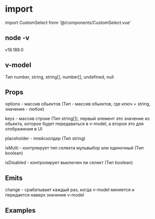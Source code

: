 # import 

import CustomSelect from '@/components/CustomSelect.vue'

## node -v 

v18.189.0


## v-model 

Тип number, string, string[], number[], undefined, null

## Props

options - массив обьектов (Тип - массив обьектов, где ключ = string, значение - любое)

keys - массив строке (Тип string[]), первый элемент это значение из обьекта, которое будет передаваться в v-model, а второе это для отображения в UI

placeholder - плейсхолдер (Тип string)

isMulti - контрлирует тип селекта мульвыбор или одиночный (Тип boolean)

isDisabled - контролирует выключен ли селект (Тип boolean)

## Emits

change - срабатывает каждый раз, когда v-model меняется и передается наверх значение v-model

## Examples 

<CustomSelect
v-model="selected"
:options="[{ id: '1', name: 'John' }, { id: '2', name: 'Vladimir' }]"
:keys="['id', 'name']"
placeholder="Выберите фрукт"
/>


<CustomSelect
v-model="selected"
:options="[{ id: 1, name: 'John' }, { id: 2, name: 'Vladimir' }]"
:keys="['id', 'name']"
placeholder="Выберите фрукт"
isMulti
/>